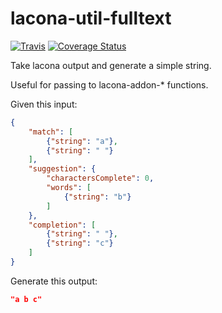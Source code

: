 lacona-util-fulltext
====================
[![Travis](https://img.shields.io/travis/lacona/lacona-util-fulltext.svg?style=flat)](https://travis-ci.org/lacona/lacona-util-fulltext)
[![Coverage Status](https://img.shields.io/coveralls/lacona/lacona-util-fulltext.svg?style=flat)](https://coveralls.io/r/lacona/lacona-util-fulltext)

Take lacona output and generate a simple string.

Useful for passing to lacona-addon-* functions.

Given this input:

```json
{
    "match": [
        {"string": "a"},
        {"string": " "}
    ],
    "suggestion": {
        "charactersComplete": 0,
        "words": [
            {"string": "b"}
        ]
    },
    "completion": [
        {"string": " "},
        {"string": "c"}
    ]
}
```

Generate this output:

```json
"a b c"
```
